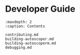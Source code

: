 # Developer Guide

```{toctree}
:maxdepth: 2
:caption: Contents

contributing.md
building-autoscoper.md
building-autoscoperm.md
debugging.md
```
